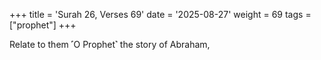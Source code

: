 +++
title = 'Surah 26, Verses 69'
date = '2025-08-27'
weight = 69
tags = ["prophet"]
+++

Relate to them ˹O Prophet˺ the story of Abraham,